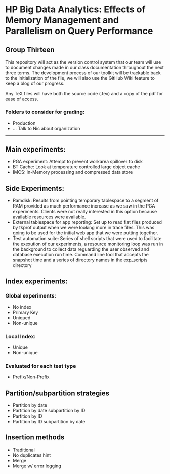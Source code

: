 <h1>HP Big Data Analytics: Effects of Memory Management and Parallelism on Query Performance</h1>

<h2>Group Thirteen</h2>

This repository will act as the version control system that our team will use to document changes made in our class documentation
throughout the next three terms. The development process of our toolkit will be trackable back to the initialization of the file,
we will also use the GitHub Wiki feature to keep a blog of our progress.

Any TeX files will have both the source code (.tex) and a copy of the pdf for ease of access.

<h3>Folders to consider for grading:</h3>
<ul>
	<li>Production</li>
	<li>... Talk to Nic about organization</li>

</ul>

----------------------------------------------------------------------------------------------------------------------------------------


<h2>Main experiments:</h2>
<ul>
	<li> PGA experiment: Attempt to prevent workarea spillover to disk</li>
	<li> BT Cache: Look at temperature controlled large object cache</li>
	<li> IMCS: In-Memory processing and compressed data store</li>
</ul>

<h2>Side Experiments:</h2>
<ul>
	<li>Ramdisk: Results from pointing temporary tablespace to a segment of RAM provided as much performance increase as we saw in the PGA experiments. Clients were not really interested in this option because available resources were available.</li>
	<li>External tablespace for app reporting: Set up to read flat files produced by tkprof output when we were looking more in trace files. This was going to be used for the initial web app that we were putting together.</li>
	<li>Test automation suite: Series of shell scripts that were used to facilitate the exexution of our experiments, a resource monitoring loop was run in the background to collect data reguarding the user observed and database execution run time. Command line tool that accepts the snapshot time and a series of directory names in the exp_scripts directory</li>
</ul>

<h2>Index experiments:</h2>
<h3>Global experiments:</h3>
<ul>
	<li>No index</li>
	<li>Primary Key</li>
	<li>Uniqued</li>
	<li>Non-unique</li>
</ul>
	
<h3>Local Index:</h3>
<ul>
	<li>Unique</li>
	<li>Non-unique</li>
</ul>

<h3>Evaluated for each test type</h3>
<ul>
	<li>Prefix/Non-Prefix</li>
</ul>
	
<h2>Partition/subpartition strategies</h2>
<ul>
	<li>Partition by date</li>
	<li>Partition by date subpartition by ID</li>
	<li>Partition by ID</li>
	<li>Partition by ID subpartition by date</li>
</ul>

<h2>Insertion methods</h2>
<ul>
	<li>Traditional</li>
	<li>No duplicates hint</li>
	<li>Merge</li>
	<li>Merge w/ error logging</li>
</ul>	
